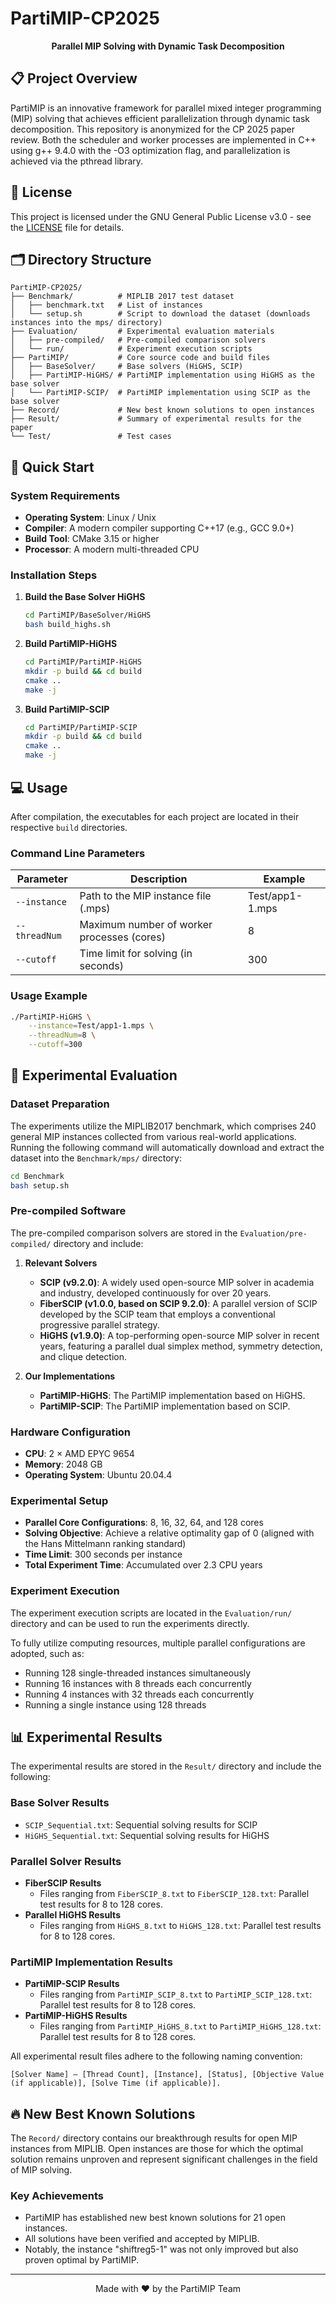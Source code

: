 # PartiMIP-CP2025

<div align="center">

**Parallel MIP Solving with Dynamic Task Decomposition**

</div>

## 📋 Project Overview

PartiMIP is an innovative framework for parallel mixed integer programming (MIP) solving that achieves efficient parallelization through dynamic task decomposition. This repository is anonymized for the CP 2025 paper review. Both the scheduler and worker processes are implemented in C++ using g++ 9.4.0 with the -O3 optimization flag, and parallelization is achieved via the pthread library.

## 📄 License

This project is licensed under the GNU General Public License v3.0 - see the [LICENSE](LICENSE) file for details.


## 🗂️ Directory Structure

```
PartiMIP-CP2025/
├── Benchmark/          # MIPLIB 2017 test dataset
│   ├── benchmark.txt   # List of instances
│   └── setup.sh        # Script to download the dataset (downloads instances into the mps/ directory)
├── Evaluation/         # Experimental evaluation materials
│   ├── pre-compiled/   # Pre-compiled comparison solvers
│   └── run/            # Experiment execution scripts
├── PartiMIP/           # Core source code and build files
│   ├── BaseSolver/     # Base solvers (HiGHS, SCIP)
│   ├── PartiMIP-HiGHS/ # PartiMIP implementation using HiGHS as the base solver
│   └── PartiMIP-SCIP/  # PartiMIP implementation using SCIP as the base solver
├── Record/             # New best known solutions to open instances
├── Result/             # Summary of experimental results for the paper
└── Test/               # Test cases
```

## 🚀 Quick Start

### System Requirements

- **Operating System**: Linux / Unix
- **Compiler**: A modern compiler supporting C++17 (e.g., GCC 9.0+)
- **Build Tool**: CMake 3.15 or higher
- **Processor**: A modern multi-threaded CPU

### Installation Steps

1. **Build the Base Solver HiGHS**

   ```bash
   cd PartiMIP/BaseSolver/HiGHS
   bash build_highs.sh
   ```

2. **Build PartiMIP-HiGHS**

   ```bash
   cd PartiMIP/PartiMIP-HiGHS
   mkdir -p build && cd build
   cmake ..
   make -j
   ```

3. **Build PartiMIP-SCIP**

   ```bash
   cd PartiMIP/PartiMIP-SCIP
   mkdir -p build && cd build
   cmake ..
   make -j
   ```

## 💻 Usage

After compilation, the executables for each project are located in their respective `build` directories.

### Command Line Parameters

| Parameter      | Description                                   | Example             |
|----------------|-----------------------------------------------|---------------------|
| `--instance`   | Path to the MIP instance file (.mps)          | Test/app1-1.mps     |
| `--threadNum`  | Maximum number of worker processes (cores)    | 8                   |
| `--cutoff`     | Time limit for solving (in seconds)           | 300                 |

### Usage Example

```bash
./PartiMIP-HiGHS \
    --instance=Test/app1-1.mps \
    --threadNum=8 \
    --cutoff=300
```

## 🔬 Experimental Evaluation

### Dataset Preparation

The experiments utilize the MIPLIB2017 benchmark, which comprises 240 general MIP instances collected from various real-world applications. Running the following command will automatically download and extract the dataset into the `Benchmark/mps/` directory:

```bash
cd Benchmark
bash setup.sh
```

### Pre-compiled Software

The pre-compiled comparison solvers are stored in the `Evaluation/pre-compiled/` directory and include:

1. **Relevant Solvers**
   - **SCIP (v9.2.0)**: A widely used open-source MIP solver in academia and industry, developed continuously for over 20 years.
   - **FiberSCIP (v1.0.0, based on SCIP 9.2.0)**: A parallel version of SCIP developed by the SCIP team that employs a conventional progressive parallel strategy.
   - **HiGHS (v1.9.0)**: A top-performing open-source MIP solver in recent years, featuring a parallel dual simplex method, symmetry detection, and clique detection.

2. **Our Implementations**
   - **PartiMIP-HiGHS**: The PartiMIP implementation based on HiGHS.
   - **PartiMIP-SCIP**: The PartiMIP implementation based on SCIP.

### Hardware Configuration

- **CPU**: 2 × AMD EPYC 9654
- **Memory**: 2048 GB
- **Operating System**: Ubuntu 20.04.4

### Experimental Setup

- **Parallel Core Configurations**: 8, 16, 32, 64, and 128 cores
- **Solving Objective**: Achieve a relative optimality gap of 0 (aligned with the Hans Mittelmann ranking standard)
- **Time Limit**: 300 seconds per instance
- **Total Experiment Time**: Accumulated over 2.3 CPU years



### Experiment Execution

The experiment execution scripts are located in the `Evaluation/run/` directory and can be used to run the experiments directly.

To fully utilize computing resources, multiple parallel configurations are adopted, such as:
- Running 128 single-threaded instances simultaneously
- Running 16 instances with 8 threads each concurrently
- Running 4 instances with 32 threads each concurrently
- Running a single instance using 128 threads

## 📊 Experimental Results

The experimental results are stored in the `Result/` directory and include the following:

### Base Solver Results

- `SCIP_Sequential.txt`: Sequential solving results for SCIP
- `HiGHS_Sequential.txt`: Sequential solving results for HiGHS

### Parallel Solver Results

- **FiberSCIP Results**
  - Files ranging from `FiberSCIP_8.txt` to `FiberSCIP_128.txt`: Parallel test results for 8 to 128 cores.
- **Parallel HiGHS Results**
  - Files ranging from `HiGHS_8.txt` to `HiGHS_128.txt`: Parallel test results for 8 to 128 cores.

### PartiMIP Implementation Results

- **PartiMIP-SCIP Results**
  - Files ranging from `PartiMIP_SCIP_8.txt` to `PartiMIP_SCIP_128.txt`: Parallel test results for 8 to 128 cores.
- **PartiMIP-HiGHS Results**
  - Files ranging from `PartiMIP_HiGHS_8.txt` to `PartiMIP_HiGHS_128.txt`: Parallel test results for 8 to 128 cores.

All experimental result files adhere to the following naming convention:

```[Solver Name] – [Thread Count], [Instance], [Status], [Objective Value (if applicable)], [Solve Time (if applicable)].```

## 🔥 New Best Known Solutions

The `Record/` directory contains our breakthrough results for open MIP instances from MIPLIB. Open instances are those for which the optimal solution remains unproven and represent significant challenges in the field of MIP solving.

### Key Achievements

- PartiMIP has established new best known solutions for 21 open instances.
- All solutions have been verified and accepted by MIPLIB.
- Notably, the instance "shiftreg5-1" was not only improved but also proven optimal by PartiMIP.

---

<div align="center">
Made with ❤️ by the PartiMIP Team
</div>


